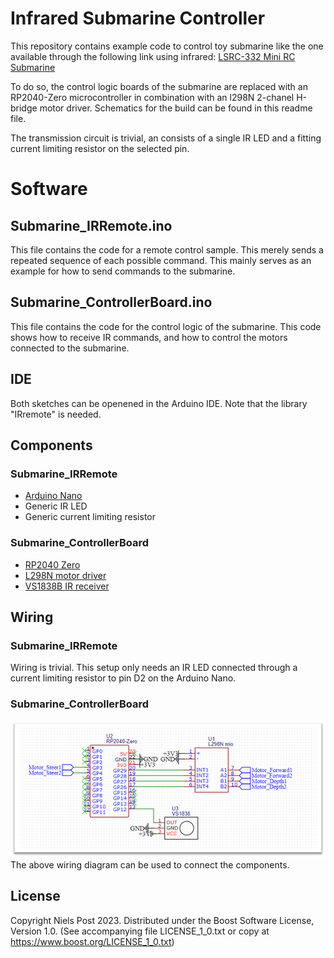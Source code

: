 Infrared Submarine Controller
=======

This repository contains example code to control toy submarine like the one available through the following link using infrared:
[LSRC-332 Mini RC Submarine](https://nl.aliexpress.com/item/1005005888269003.html)

To do so, the control logic boards of the submarine are replaced with an RP2040-Zero microcontroller in combination with an l298N 2-chanel H-bridge motor driver. Schematics for the build can be found in this readme file.

The transmission circuit is trivial, an consists of a single IR LED and a fitting current limiting resistor on the selected pin. 

# Software

## Submarine_IRRemote.ino
This file contains the code for a remote control sample. This merely sends a repeated sequence of each possible command. This mainly serves as an example for how to send commands to the submarine.

## Submarine_ControllerBoard.ino
This file contains the code for the control logic of the submarine. This code shows how to receive IR commands, and how to control the motors connected to the submarine. 


## IDE
Both sketches can be openened in the Arduino IDE. Note that the library "IRremote" is needed.

## Components
### Submarine_IRRemote
- [Arduino Nano](https://nl.aliexpress.com/item/1005005967644175.html)
- Generic IR LED
- Generic current limiting resistor
### Submarine_ControllerBoard
- [RP2040 Zero](https://nl.aliexpress.com/item/1005005504313845.html)
- [L298N motor driver](https://nl.aliexpress.com/item/1005005247153041.html)
- [VS1838B IR receiver](https://nl.aliexpress.com/item/1005005249874271.htm)

## Wiring
### Submarine_IRRemote
Wiring is trivial. This setup only needs an IR LED connected through a current limiting resistor to pin D2 on the Arduino Nano.

### Submarine_ControllerBoard
![Submarine_Schematic.png](Submarine_Schematic.png)
The above wiring diagram can be used to connect the components.



## License
Copyright Niels Post 2023.
Distributed under the Boost Software License, Version 1.0.
(See accompanying file LICENSE_1_0.txt or copy at
https://www.boost.org/LICENSE_1_0.txt)